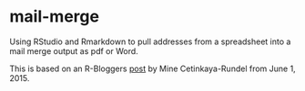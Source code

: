 # mail-merge
Using RStudio and Rmarkdown to pull addresses from a spreadsheet into a mail merge output as pdf or Word.

This is based on an R-Bloggers [post](https://www.r-bloggers.com/mail-merge-with-rmarkdown/) by Mine Cetinkaya-Rundel from June 1, 2015.
